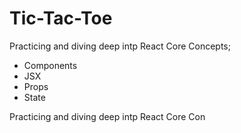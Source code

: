 # Tic-Tac-Toe

Practicing and diving deep intp React Core Concepts; 
- Components
- JSX
- Props
- State


Practicing and diving deep intp React Core Con



